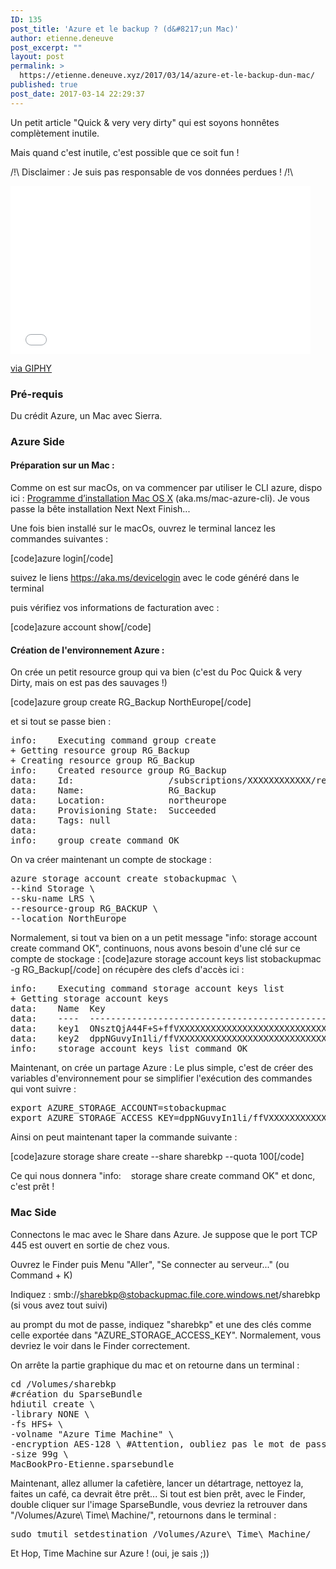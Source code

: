 ```yaml
---
ID: 135
post_title: 'Azure et le backup ? (d&#8217;un Mac)'
author: etienne.deneuve
post_excerpt: ""
layout: post
permalink: >
  https://etienne.deneuve.xyz/2017/03/14/azure-et-le-backup-dun-mac/
published: true
post_date: 2017-03-14 22:29:37
---
```

Un petit article "Quick &amp; very very dirty" qui est soyons honnêtes complètement inutile.

Mais quand c'est inutile, c'est possible que ce soit fun !

/!\ Disclaimer : Je suis pas responsable de vos données perdues ! /!\
<iframe class="giphy-embed" src="//giphy.com/embed/ULsH97rqqbf68?html5=true" width="480" height="269" frameborder="0" allowfullscreen="allowfullscreen"></iframe>

<a href="http://giphy.com/gifs/nuke-atomic-bomb-a-ULsH97rqqbf68">via GIPHY</a>
<h3>Pré-requis</h3>
Du crédit Azure, un Mac avec Sierra.
<!--more-->
<h3>Azure Side</h3>
<h4>Préparation sur un Mac :</h4>
Comme on est sur macOs, on va commencer par utiliser le CLI azure, dispo ici : <a href="http://aka.ms/mac-azure-cli">Programme d’installation Mac OS X</a> (aka.ms/mac-azure-cli). Je vous passe la bête installation Next Next Finish...

Une fois bien installé sur le macOs, ouvrez le terminal lancez les commandes suivantes :

[code]azure login[/code]

suivez le liens https://aka.ms/devicelogin avec le code généré dans le terminal

puis vérifiez vos informations de facturation avec :

[code]azure account show[/code]
<h4>Création de l'environnement Azure :</h4>
On crée un petit resource group qui va bien (c'est du Poc Quick &amp; very Dirty, mais on est pas des sauvages !)

[code]azure group create RG_Backup NorthEurope[/code]

et si tout se passe bien :
<pre>info:    Executing command group create
+ Getting resource group RG_Backup
+ Creating resource group RG_Backup
info:    Created resource group RG_Backup
data:    Id:                  /subscriptions/XXXXXXXXXXXX/resourceGroups/RG_Backup
data:    Name:                RG_Backup
data:    Location:            northeurope
data:    Provisioning State:  Succeeded
data:    Tags: null
data:
info:    group create command OK
</pre>
On va créer maintenant un compte de stockage :
<pre>azure storage account create stobackupmac \
--kind Storage \
--sku-name LRS \
--resource-group RG_BACKUP \
--location NorthEurope
</pre>
Normalement, si tout va bien on a un petit message "info: storage account create command OK", continuons, nous avons besoin d'une clé sur ce compte de stockage :
[code]azure storage account keys list stobackupmac -g RG_Backup[/code]
on récupère des clefs d'accès ici :
<pre>info:    Executing command storage account keys list
+ Getting storage account keys                                                 
data:    Name  Key                                                                                       Permissions
data:    ----  ----------------------------------------------------------------------------------------  -----------
data:    key1  ONsztQjA44F+S+ffVXXXXXXXXXXXXXXXXXXXXXXXXXXXXXXXXTNROw1yPOQdcHVynXOOt3g==  Full       
data:    key2  dppNGuvyIn1li/ffVXXXXXXXXXXXXXXXXXXXXXXXXXXXXXXXXTNROw1yPOQdcHVynXOOt3g==  Full       
info:    storage account keys list command OK
</pre>
Maintenant, on crée un partage Azure :
Le plus simple, c'est de créer des variables d'environnement pour se simplifier l'exécution des commandes qui vont suivre :
<pre>export AZURE_STORAGE_ACCOUNT=stobackupmac
export AZURE_STORAGE_ACCESS_KEY=dppNGuvyIn1li/ffVXXXXXXXXXXXXXXXXXXXXXXXXXXXXXXXXTNROw1yPOQdcHVynXOOt3g==</pre>
Ainsi on peut maintenant taper la commande suivante :

[code]azure storage share create --share sharebkp --quota 100[/code]

Ce qui nous donnera "info:    storage share create command OK" et donc, c'est prêt !
<h3>Mac Side</h3>
Connectons le mac avec le Share dans Azure. Je suppose que le port TCP 445 est ouvert en sortie de chez vous.

Ouvrez le Finder puis Menu "Aller", "Se connecter au serveur..." (ou Command + K)

Indiquez : smb://sharebkp@stobackupmac.file.core.windows.net/sharebkp (si vous avez tout suivi)

au prompt du mot de passe, indiquez "sharebkp" et une des clés comme celle exportée dans "AZURE_STORAGE_ACCESS_KEY". Normalement, vous devriez le voir dans le Finder correctement.

On arrête la partie graphique du mac et on retourne dans un terminal :
<pre>cd /Volumes/sharebkp
#création du SparseBundle
hdiutil create \
-library NONE \
-fs HFS+ \
-volname "Azure Time Machine" \
-encryption AES-128 \ #Attention, oubliez pas le mot de passe !
-size 99g \
MacBookPro-Etienne.sparsebundle
</pre>
Maintenant, allez allumer la cafetière, lancer un détartrage, nettoyez la, faites un café, ca devrait être prêt...
Si tout est bien prêt, avec le Finder, double cliquer sur l'image SparseBundle, vous devriez la retrouver dans "/Volumes/Azure\ Time\ Machine/", retournons dans le terminal :
<pre>sudo tmutil setdestination /Volumes/Azure\ Time\ Machine/
</pre>
Et Hop, Time Machine sur Azure !
(oui, je sais ;))